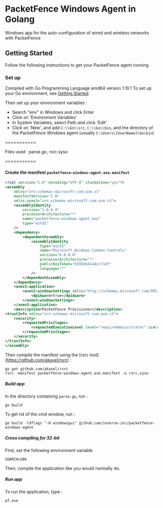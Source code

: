 # PacketFence Windows Agent in Golang

Windows app for the auto-configuration of wired and wireless networks with PacketFence

## Getting Started

Follow the following instructions to get your PacketFence agent running.


### Set up

Compiled with Go Programming Language amd64 version 1.10.1
To set up your Go environment, see [Getting Started](http://golang.org/doc/install.html).

Then set up your environment variables :
 * Search "env" in Windows and click Enter
 * Click on 'Environment Variables'
 * In System Variables, select Path and click 'Edit'
 * Click on 'New', and add `C:\\Go\\src`, `C:\\Go\\bin`, and the directory of the PacketFence Windows agent (usually `C:\Users\[UserName]\Go\bin`)

===========

Files used :
parse.go, rsrc.syso

===========

#### Create the manifest `packetfence-windows-agent.exe.manifest`

```xml
<?xml version="1.0" encoding="UTF-8" standalone="yes"?>
<assembly
	xmlns="urn:schemas-microsoft-com:asm.v1"
	manifestVersion="1.0"
	xmlns:asmv3="urn:schemas-microsoft-com:asm.v3">
	<assemblyIdentity
		version="1.0.0.0"
		processorArchitecture="*"
		name="packetfence-windows-agent.exe"
		type="win32"
	/>
	<dependency>
		<dependentAssembly>
			<assemblyIdentity
				type="win32"
				name="Microsoft.Windows.Common-Controls"
				version="6.0.0.0"
				processorArchitecture="*"
				publicKeyToken="6595b64144ccf1df"
				language="*"
			/>
		</dependentAssembly>
	</dependency>
	<asmv3:application>
		<asmv3:windowsSettings xmlns="http://schemas.microsoft.com/SMI/2005/WindowsSettings">
			<dpiAware>true</dpiAware>
		</asmv3:windowsSettings>
	</asmv3:application>
	<description>PacketFence Provisioner</description>
<trustInfo xmlns="urn:schemas-microsoft-com:asm.v3">
    <security>
        <requestedPrivileges>
            <requestedExecutionLevel level="requireAdministrator" uiAccess="false"/>
        </requestedPrivileges>
    </security>
</trustInfo>
</assembly>
```

Then compile the manifest using the [rsrc tool] (https://github.com/akavel/rsrc) :

  ```
  go get github.com/akavel/rsrc  
  rsrc -manifest packetfence-windows-agent.exe.manifest -o rsrc.syso
  ```

##### Build app

In the directory containing `parse.go`, run :

	go build

To get rid of the cmd window, run :

	go build -ldflags "-H windowsgui" github.com/inverse-inc/packetfence-windows-agent

##### Cross compiling for 32-bit

First, set the following environment variable

	GOARCH=386
	
Then, compile the application like you would normally do.

##### Run app

To run the application, type :

	pf.exe
